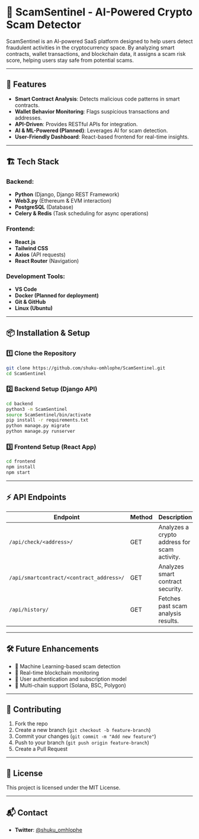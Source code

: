 # 🚀 ScamSentinel - AI-Powered Crypto Scam Detector

ScamSentinel is an AI-powered SaaS platform designed to help users detect fraudulent activities in the cryptocurrency space. By analyzing smart contracts, wallet transactions, and blockchain data, it assigns a scam risk score, helping users stay safe from potential scams.

---

## 📌 Features

- **Smart Contract Analysis**: Detects malicious code patterns in smart contracts.
- **Wallet Behavior Monitoring**: Flags suspicious transactions and addresses.
- **API-Driven**: Provides RESTful APIs for integration.
- **AI & ML-Powered (Planned)**: Leverages AI for scam detection.
- **User-Friendly Dashboard**: React-based frontend for real-time insights.

---

## 🏗️ Tech Stack

### **Backend:**

- **Python** (Django, Django REST Framework)
- **Web3.py** (Ethereum & EVM interaction)
- **PostgreSQL** (Database)
- **Celery & Redis** (Task scheduling for async operations)

### **Frontend:**

- **React.js**
- **Tailwind CSS**
- **Axios** (API requests)
- **React Router** (Navigation)

### **Development Tools:**

- **VS Code**
- **Docker (Planned for deployment)**
- **Git & GitHub**
- **Linux (Ubuntu)**

---

## 📦 Installation & Setup

### 1️⃣ Clone the Repository

```sh
git clone https://github.com/shuku-omhlophe/ScamSentinel.git
cd ScamSentinel
```

### 2️⃣ Backend Setup (Django API)

```sh
cd backend
python3 -m ScamSentinel
source ScamSentinel/bin/activate
pip install -r requirements.txt
python manage.py migrate
python manage.py runserver
```

### 3️⃣ Frontend Setup (React App)

```sh
cd frontend
npm install
npm start
```

---

## ⚡ API Endpoints

| Endpoint                                 | Method | Description                                  |
| ---------------------------------------- | ------ | -------------------------------------------- |
| `/api/check/<address>/`                  | GET    | Analyzes a crypto address for scam activity. |
| `/api/smartcontract/<contract_address>/` | GET    | Analyzes smart contract security.            |
| `/api/history/`                          | GET    | Fetches past scam analysis results.          |

---

## 🛠️ Future Enhancements

- 🔹 Machine Learning-based scam detection
- 🔹 Real-time blockchain monitoring
- 🔹 User authentication and subscription model
- 🔹 Multi-chain support (Solana, BSC, Polygon)

---

## 🤝 Contributing

1. Fork the repo
2. Create a new branch (`git checkout -b feature-branch`)
3. Commit your changes (`git commit -m "Add new feature"`)
4. Push to your branch (`git push origin feature-branch`)
5. Create a Pull Request

---

## 📜 License

This project is licensed under the MIT License.

---

## 📬 Contact

- **Twitter**: [@shuku_omhlophe](https://twitter.com/shuku_omhlophe)

